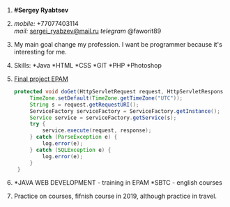 1. **#Sergey Ryabtsev**
2. *mobile:* +77077403114 <br>
   *mail:* sergei_ryabzev@mail.ru
   *telegram* @faworit89
3. My main goal change my profession. I want be programmer because it's interesting for me.
4. Skills: 
          *Java
          *HTML
          *CSS
          *GIT
          *PHP
          *Photoshop
5. [Final project EPAM](https://github.com/Faworit/FinalWork)
   ```Java
   protected void doGet(HttpServletRequest request, HttpServletResponse response) throws ServletException, IOException {
        TimeZone.setDefault(TimeZone.getTimeZone("UTC"));
        String s = request.getRequestURI();
        ServiceFactory serviceFactory = ServiceFactory.getInstance();
        Service service = serviceFactory.getService(s);
        try {
            service.execute(request, response);
        } catch (ParseException e) {
            log.error(e);
        } catch (SQLException e) {
            log.error(e);
        }
    }
    ```
    
7. *JAVA WEB DEVELOPMENT - training in EPAM
     *SBTC - english courses
8. Practice on courses, fifnish course in 2019, although practice in travel. 
  
